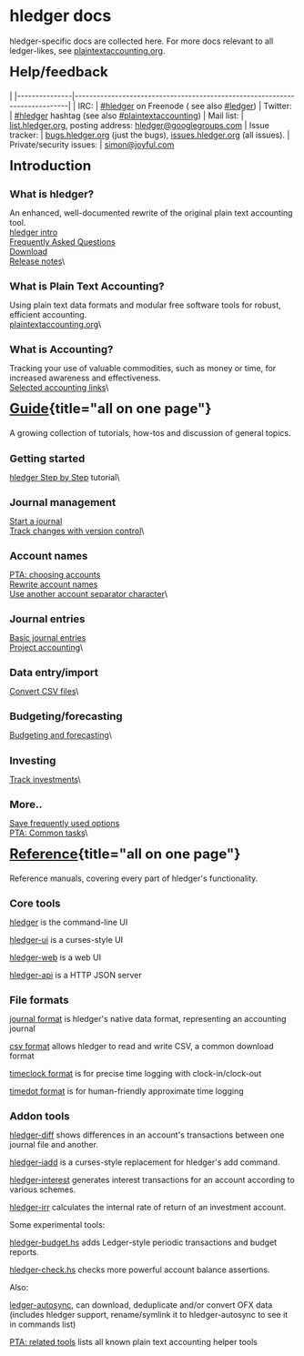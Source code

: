 # hledger docs

<style>
h2 { font-size:x-large; margin-top:0.5em; }
h3 { font-size:large; margin-bottom:0.2em; }
tr { border-top:thin solid #bbb; border-bottom:thin solid #bbb; vertical-align:top; }
td:nth-child(1) { padding-right:1em; white-space:nowrap; }
</style>

<div class="container">

hledger-specific docs are collected here. 
For more docs relevant to all ledger-likes, see [plaintextaccounting.org](http://plaintextaccounting.org).

## Help/feedback
|
|---------------|----------------------------------------------------------------------------|
| IRC:           | [#hledger](http://irc.hledger.org) on Freenode (<!-- [chat log](http://ircbrowse.net/browse/hledger); --> see also [#ledger](http://webchat.freenode.net?channels=ledger&randomnick=1)) <!-- *Quick help and background chat.* --> <!-- *If you don't get an answer promptly, you can type `sm` to alert me, or leave the window open and check back later.* -->
| Twitter:       | [#hledger](https://twitter.com/search?q=%23hledger&src=typd&f=realtime) hashtag (see also [#plaintextaccounting](https://twitter.com/search?q=%23plaintextaccounting&src=typd&f=realtime)) <!-- <a href="https://twitter.com/ledgertips">@LedgerTips</a> --> <!-- *Social!* -->
| Mail list:     | [list.hledger.org](http://list.hledger.org), posting address: hledger@googlegroups.com <!-- *Slightly less quick, more eyeballs.* -->
| Issue tracker: | [bugs.hledger.org](http://bugs.hledger.org) (just the bugs), [issues.hledger.org](http://issues.hledger.org) (all issues). <!-- *Always check here.* --> <!-- *Bug reports are welcome.* -->
| Private/security issues: | [simon@joyful.com](mailto:simon@joyful.com)
<!-- | hledger-web demo&nbsp;&nbsp; | [demo.hledger.org](http://demo.hledger.org) -->
<!-- | hledger-web on Sandstorm&nbsp;&nbsp; | [hledger-web app](https://apps.sandstorm.io/app/8x12h6p0x0nrzk73hfq6zh2jxtgyzzcty7qsatkg7jfg2mzw5n90), [issues](https://github.com/simonmichael/hledger/issues?utf8=✓&q=label%3A%22platform%3A%20sandstorm%22%20) -->
<!-- | hledger-api demo        | <\!-- [demo.hledger.org/api](http://demo.hledger.org/api/swagger.json), -\-> [in swagger editor](http://editor.swagger.io/#/?import=demo.hledger.org/api/swagger.json&no-proxy) -->

<div class="row">

<div class="col-sm-3">

## Introduction

### What is hledger?
An enhanced, well-documented rewrite of the original plain text accounting tool.\
[hledger intro](http://hledger.org)\
[Frequently Asked Questions](faq.html)\
[Download](download.html)\
[Release notes](release-notes.html)\


### What is Plain Text Accounting?
Using plain text data formats and modular free software tools for robust, efficient accounting.\
[plaintextaccounting.org](http://plaintextaccounting.org)\


### What is Accounting?
Tracking your use of valuable commodities, such as money or time, for increased awareness and effectiveness.\
[Selected accounting links](more-docs.html#accounting)\


</div>



<div class="col-sm-3">

## [Guide](guide.html){title="all on one page"}

A growing collection of tutorials, how-tos and discussion of general topics.

### Getting started

[hledger Step by Step](step-by-step.html) tutorial\


### Journal management

[Start a journal](start-journal.html)\
[Track changes with version control](version-control.html)\


### Account names

[PTA: choosing accounts](http://plaintextaccounting.org/#choosing-accounts)\
[Rewrite account names](account-aliases.html)\
[Use another account separator character](account-separator.html)\


### Journal entries

[Basic journal entries](entries.html)\
[Project accounting](project-accounting.html)\


### Data entry/import

[Convert CSV files](csv-import.html)\


### Budgeting/forecasting

[Budgeting and forecasting](budgeting-and-forecasting.html)\


### Investing

[Track investments](investments.html)\


### More..

[Save frequently used options](argfiles.html)\
[PTA: Common tasks](http://plaintextaccounting.org/#common-tasks)\

</div>



<div class="col-sm-3">

## [Reference](manual.html){title="all on one page"}

Reference manuals, covering every part of hledger's functionality.

### Core tools

[hledger](hledger.html)
is the command-line UI

[hledger-ui](hledger-ui.html)
is a curses-style UI

[hledger-web](hledger-web.html)
is a web UI

[hledger-api](hledger-api.html)
is a HTTP JSON server

### File formats

[journal format](journal.html)
is hledger's native data format, representing an accounting journal

[csv format](csv.html)
allows hledger to read and write CSV, a common download format

[timeclock format](timeclock.html)
is for precise time logging with clock-in/clock-out

[timedot format](timedot.html)
is for human-friendly approximate time logging

### Addon tools

[hledger-diff](http://hackage.haskell.org/package/hledger-diff)
shows differences in an account's transactions between one journal file and another.

[hledger-iadd](http://hackage.haskell.org/package/hledger-iadd)
is a curses-style replacement for hledger's add command. 

[hledger-interest](http://hackage.haskell.org/package/hledger-interest)
generates interest transactions for an account according to various schemes. 

[hledger-irr](http://hackage.haskell.org/package/hledger-irr)
calculates the internal rate of return of an investment account.

Some experimental tools:

[hledger-budget.hs](https://github.com/simonmichael/hledger/blob/master/bin/hledger-budget.hs#L10)
adds Ledger-style periodic transactions and budget reports.

[hledger-check.hs](https://github.com/simonmichael/hledger/blob/master/bin/hledger-check.hs)
checks more powerful account balance assertions.

Also:

[ledger-autosync](https://pypi.python.org/pypi/ledger-autosync),
can download, deduplicate and/or convert OFX data (includes hledger support, 
rename/symlink it to hledger-autosync to see it in commands list)

[PTA: related tools](http://plaintextaccounting.org/#related-tools)
lists all known plain text accounting helper tools


</div> <!-- col -->

</div> <!-- row -->
</div> <!-- container -->

<!-- For more docs relevant to all ledger-likes, see also [plaintextaccounting.org](http://plaintextaccounting.org)  -->

